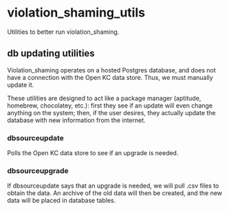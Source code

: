 # violation_shaming_utils
Utilities to better run violation_shaming.


## db updating utilities ##
Violation_shaming operates on a hosted Postgres database, and does not have a
connection with the Open KC data store. Thus, we must manually update it.

These utilities are designed to act like a package manager (aptitude, homebrew, 
chocolatey, etc.): first they see if an update will even change anything on the
system; then, if the user desires, they actually update the database with new
information from the internet.

### dbsourceupdate ###
Polls the Open KC data store to see if an upgrade is needed.

### dbsourceupgrade ###
If dbsourceupdate says that an upgrade is needed, we will pull .csv files to 
obtain the data. An archive of the old data will then be created, and the 
new data will be placed in database tables.
